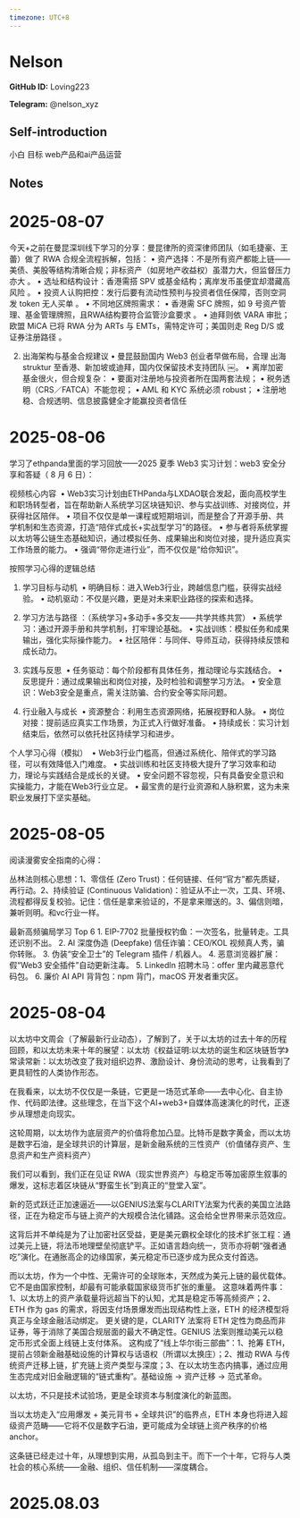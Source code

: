 ```yaml
---
timezone: UTC+8
---
```


# Nelson

**GitHub ID:** Loving223

**Telegram:** @nelson_xyz

## Self-introduction

小白 目标 web产品和ai产品运营

## Notes

<!-- Content_START -->
# 2025-08-07

今天+之前在曼昆深圳线下学习的分享：曼昆律所的资深律师团队（如毛捷豪、王蕾）做了 RWA 合规全流程拆解，包括：
	•	资产选择：不是所有资产都能上链——美债、美股等结构清晰合规；非标资产（如房地产收益权）虽潜力大，但监督压力亦大 。
	•	选址和结构设计：香港需搭 SPV 或基金结构；离岸发币虽便宜却潜藏高风险 。
	•	投资人认购把控：发行后要有流动性预判与投资者信任保障，否则空洞发 token 无人买单 。
	•	不同地区牌照需求：
	•	香港需 SFC 牌照，如 9 号资产管理、基金管理牌照，且RWA结构要符合监管沙盒要求 。
	•	迪拜则依 VARA 审批；欧盟 MiCA 已将 RWA 分为 ARTs 与 EMTs，需特定许可；美国则走 Reg D/S 或证券注册路径 。

2. 出海架构与基金合规建议
	•	曼昆鼓励国内 Web3 创业者早做布局，合理 出海 struktur 至香港、新加坡或迪拜，国内仅保留技术支持团队 ￼。
	•	离岸加密基金很火，但合规复杂：
	•	要面对注册地与投资者所在国两套法规；
	•	税务透明（CRS／FATCA）不能忽视；
	•	AML 和 KYC 系统必须 robust；
	•	注册地稳、合规透明、信息披露健全才能赢投资者信任

# 2025-08-06

学习了ethpanda里面的学习回放——2025 夏季 Web3 实习计划：web3 安全分享和答疑（ 8 月 6 日）：

视频核心内容 
 • Web3实习计划由ETHPanda与LXDAO联合发起，面向高校学生和职场转型者，旨在帮助新人系统学习区块链知识、参与实战训练、对接岗位，并获得社区陪伴。
 • 项目不仅仅是单一课程或短期培训，而是整合了开源手册、共学机制和生态资源，打造“陪伴式成长+实战型学习”的路径。
 • 参与者将系统掌握以太坊等公链生态基础知识，通过模拟任务、成果输出和岗位对接，提升适应真实工作场景的能力。
 • 强调“带你走进行业”，而不仅仅是“给你知识”。

按照学习心得的逻辑总结 

1. 学习目标与动机 
 • 明确目标：进入Web3行业，跨越信息门槛，获得实战经验。
 • 动机驱动：不仅是兴趣，更是对未来职业路径的探索和选择。

2. 学习方法与路径 ：（系统学习+多动手+多交友——共学共练共赏）
 • 系统学习：通过开源手册和共学机制，打牢理论基础。
 • 实战训练：模拟任务和成果输出，强化实际操作能力。
 • 社区陪伴：与同伴、导师互动，获得持续反馈和成长动力。

3. 实践与反思 
 • 任务驱动：每个阶段都有具体任务，推动理论与实践结合。
 • 反思提升：通过成果输出和岗位对接，及时检验和调整学习方法。
 • 安全意识：Web3安全是重点，需关注防骗、合约安全等实际问题。

4. 行业融入与成长 
 • 资源整合：利用生态资源网络，拓展视野和人脉。
 • 岗位对接：提前适应真实工作场景，为正式入行做好准备。
 • 持续成长：实习计划结束后，依然可以依托社区持续学习和进步。

个人学习心得（模拟） 
 • Web3行业门槛高，但通过系统化、陪伴式的学习路径，可以有效降低入门难度。
 • 实战训练和社区支持极大提升了学习效率和动力，理论与实践结合是成长的关键。
 • 安全问题不容忽视，只有具备安全意识和实操能力，才能在Web3行业立足。
 • 最宝贵的是行业资源和人脉积累，这为未来职业发展打下坚实基础。

# 2025-08-05

阅读漫雾安全指南的心得：

丛林法则核心思想：1、零信任 (Zero Trust)：任何链接、任何“官方”都先质疑，再行动。2、持续验证 (Continuous Validation)：验证从不止一次，工具、环境、流程都得反复校验。记住：信任是拿来验证的，不是拿来赠送的。3、偏信则暗，兼听则明。和vc行业一样。

最新高频骗局学习 Top 6
	1.	EIP-7702 批量授权钓鱼：一次签名，批量转走。工具还识别不出。 
	2.	AI 深度伪造 (Deepfake) 信任诈骗：CEO/KOL 视频真人秀，骗你转账。 
	3.	伪装“安全卫士”的 Telegram 插件 / 机器人。
	4.	恶意浏览器扩展：假“Web3 安全插件”自动更新注毒。 
	5.	LinkedIn 招聘木马：offer 里内藏恶意代码包。
	6.	廉价 AI API 背背包：npm 背门，macOS 开发者重灾区。

# 2025-08-04

以太坊中文周会（了解最新行业动态），了解到了，关于以太坊的过去十年的历程回顾，和以太坊未来十年的展望：以太坊《权益证明:以太坊的诞生和区块链哲学》常读常新：以太坊改变了我对组织边界、激励设计、身份流动的思考，让我看到了更具韧性的人类协作形态。

在我看来，以太坊不仅仅是一条链，它更是一场范式革命——去中心化、自主协作、代码即法律。这些理念，在当下这个AI+web3+自媒体高速演化的时代，正逐步从理想走向现实。

这轮周期，以太坊作为底层资产的价值将愈加凸显。比特币是数字黄金，而以太坊是数字石油，是全球共识的计算层，是新金融系统的三性资产（价值储存资产、生息资产和生产资料资产）

我们可以看到，我们正在见证 RWA（现实世界资产）与稳定币等加密原生叙事的爆发，这标志着区块链从“野蛮生长”到真正的“登堂入室”。

新的范式跃迁正加速逼近——以GENIUS法案与CLARITY法案为代表的美国立法路径，正在为稳定币与链上资产的大规模合法化铺路。这会给全世界带来示范效应。

这背后并不单纯是为了让加密社区受益，更是美元霸权全球化的技术扩张工程：通过美元上链，将法币地理壁垒彻底铲平。正如语言趋向统一，货币亦将朝“强者通吃”演化。在通胀高企的边缘国家，美元稳定币已逐步成为民众支付首选。

而以太坊，作为一个中性、无需许可的全球账本，天然成为美元上链的最优载体。它不是由国家控制，却最有可能承载国家级货币扩张的重量。
这意味着两件事：
 1、以太坊上的资产承载量将远超当下的认知，尤其是稳定币等高频资产；2、ETH 作为 gas 的需求，将因支付场景爆发而出现结构性上涨，ETH 的经济模型将真正与全球金融活动绑定。
更关键的是，CLARITY 法案将 ETH 定性为商品而非证券，等于消除了美国合规层面的最大不确定性。GENIUS 法案则推动美元以稳定币形式全面上线链上支付体系。
这构成了“线上华尔街三部曲”：1、抢筹 ETH，提前占领新金融基础设施的计算权与话语权（所谓以太换庄）；2、推动 RWA 与传统资产迁移上链，扩充链上资产类型与深度；3、在以太坊生态内搞事，通过应用生态完成对旧金融逻辑的“链式重构”。基础设施 → 资产迁移 → 范式革命。

以太坊，不只是技术试验场，更是全球资本与制度演化的新蓝图。

当以太坊走入“应用爆发 + 美元背书 + 全球共识”的临界点，ETH 本身也将进入超级资产范畴——它将不仅是数字石油，更可能成为全球链上资产秩序的价格 anchor。

这条链已经走过十年，从理想到实用，从孤岛到主干。而下一个十年，它将与人类社会的核心系统——金融、组织、信任机制——深度耦合。

# 2025.08.03


<!-- Content_END -->
